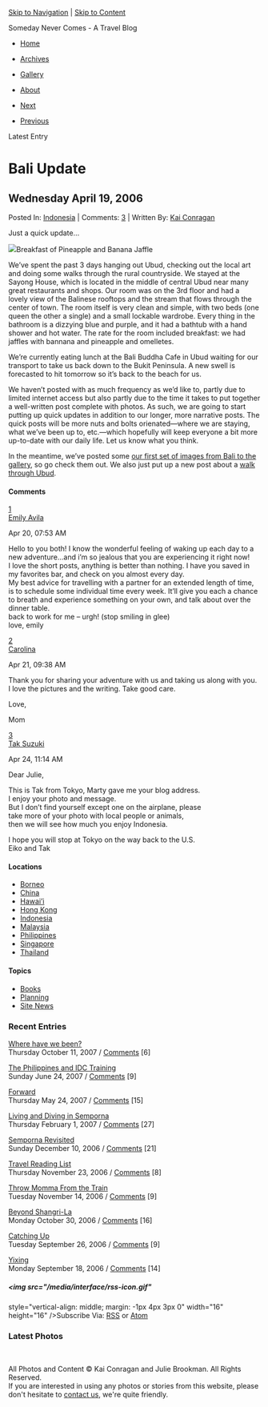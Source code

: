 [Skip to Navigation](#globalnav) | [Skip to Content](#content)

Someday Never Comes - A Travel Blog

- <span id="home-btn">[Home](/ "Homepage")</span>
- <span id="words-btn"><a href="/archives/" class="active"
  title="View Site Archives"><span>Archives</span></a></span>
- <span id="photos-btn">[Gallery](/gallery/ "Photos Taken On Our Trip")</span>
- <span id="about-btn">[About](/about/ "View Site Archives")</span>

- <span id="next"><a href="http://somedaynevercomes.com/article/uluwatu-surfing"
  rel="next" title="Uluwatu Surfing"><span>Next </span></a></span>
- <span id="prev"><a href="http://somedaynevercomes.com/article/a-walk-around-ubud"
  rel="prev" title="A Walk Around Ubud"><span>Previous</span></a></span>

Latest Entry

# Bali Update

## Wednesday April 19, 2006

Posted In: <a href="http://somedaynevercomes.com/category/Indonesia/"
rel="tag">Indonesia</a> | Comments:
[3](#comments "Jump To Entry Comments") | Written By: [Kai
Conragan](/about/ "Learn More About The Author")

Just a quick update…

<a href="/images/24.jpg" class="thickbox"
title="Breakfast of Pineapple and Banana Jaffle"><img
src="http://somedaynevercomes.com/images/24t.jpg" /></a><span class="caption">Breakfast
of Pineapple and Banana Jaffle</span>

We’ve spent the past 3 days hanging out Ubud, checking out the local art
and doing some walks through the rural countryside. We stayed at the
Sayong House, which is located in the middle of central Ubud near many
great restaurants and shops. Our room was on the 3rd floor and had a
lovely view of the Balinese rooftops and the stream that flows through
the center of town. The room itself is very clean and simple, with two
beds (one queen the other a single) and a small lockable wardrobe. Every
thing in the bathroom is a dizzying blue and purple, and it had a
bathtub with a hand shower and hot water. The rate for the room included
breakfast: we had jaffles with bannana and pineapple and omelletes.

We’re currently eating lunch at the Bali Buddha Cafe in Ubud waiting for
our transport to take us back down to the Bukit Peninsula. A new swell
is forecasted to hit tomorrow so it’s back to the beach for us.

We haven’t posted with as much frequency as we’d like to, partly due to
limited internet access but also partly due to the time it takes to put
together a well-written post complete with photos. As such, we are going
to start putting up quick updates in addition to our longer, more
narrative posts. The quick posts will be more nuts and bolts
orienated—where we are staying, what we’ve been up to, etc.—which
hopefully will keep everyone a bit more up-to-date with our daily life.
Let us know what you think.

In the meantime, we’ve posted some [our first set of images from Bali to
the gallery](/gallery/), so go check them out. We also just put up a new
post about a [walk through
Ubud](http://www.somedaynevercomes.com/article/a-walk-around-ubud).

#### <span id="comment">Comments</span>

<a href="http://somedaynevercomes.com/article/bali-update#c000036"
id="c000036">1</a>  
<a href="mailto:emilykavila@yahoo.com" rel="nofollow">Emily Avila</a>

Apr 20, 07:53 AM

Hello to you both! I know the wonderful feeling of waking up each day to
a new adventure…and i’m so jealous that you are experiencing it right
now!  
I love the short posts, anything is better than nothing. I have you
saved in my favorites bar, and check on you almost every day.  
My best advice for travelling with a partner for an extended length of
time, is to schedule some individual time every week. It’ll give you
each a chance to breath and experience something on your own, and talk
about over the dinner table.  
back to work for me – urgh! (stop smiling in glee)  
love, emily

<a href="http://somedaynevercomes.com/article/bali-update#c000037"
id="c000037">2</a>  
<a href="mailto:clconragan@hotmail.com" rel="nofollow">Carolina</a>

Apr 21, 09:38 AM

Thank you for sharing your adventure with us and taking us along with
you. I love the pictures and the writing. Take good care.

Love,

Mom

<a href="http://somedaynevercomes.com/article/bali-update#c000039"
id="c000039">3</a>  
<a href="mailto:tg-suzuki@kddi.com" rel="nofollow">Tak Suzuki</a>

Apr 24, 11:14 AM

Dear Julie,

This is Tak from Tokyo, Marty gave me your blog address.  
I enjoy your photo and message.  
But I don’t find yourself except one on the airplane, please  
take more of your photo with local people or animals,  
then we will see how much you enjoy Indonesia.

I hope you will stop at Tokyo on the way back to the U.S.  
Eiko and Tak

#### Locations

- [Borneo](http://somedaynevercomes.com/category/Borneo/)
- [China](http://somedaynevercomes.com/category/China/)
- [Hawai’i](http://somedaynevercomes.com/category/Hawaii/)
- [Hong Kong](http://somedaynevercomes.com/category/Hong-Kong/)
- [Indonesia](http://somedaynevercomes.com/category/Indonesia/)
- [Malaysia](http://somedaynevercomes.com/category/Malaysia/)
- [Philippines](http://somedaynevercomes.com/category/Philippines/)
- [Singapore](http://somedaynevercomes.com/category/Singapore/)
- [Thailand](http://somedaynevercomes.com/category/Thailand/)

#### Topics

- [Books](http://somedaynevercomes.com/category/Books/)
- [Planning](http://somedaynevercomes.com/category/planning/)
- [Site News](http://somedaynevercomes.com/category/Site-News/)

### Recent Entries

<a href="http://somedaynevercomes.com/article/where-have-we-been"
rel="bookmark">Where have we been?</a>  
<span class="date">Thursday October 11, 2007</span> / <a
href="http://somedaynevercomes.com/article/where-have-we-been#comment"
class="comments_invite">Comments</a> \[6\]

<a
href="http://somedaynevercomes.com/article/the-philippines-and-idc-training"
rel="bookmark">The Philippines and IDC Training</a>  
<span class="date">Sunday June 24, 2007</span> / <a
href="http://somedaynevercomes.com/article/the-philippines-and-idc-training#comment"
class="comments_invite">Comments</a> \[9\]

<a href="http://somedaynevercomes.com/article/forward"
rel="bookmark">Forward</a>  
<span class="date">Thursday May 24, 2007</span> /
<a href="http://somedaynevercomes.com/article/forward#comment"
class="comments_invite">Comments</a> \[15\]

<a
href="http://somedaynevercomes.com/article/living-and-diving-in-semporna"
rel="bookmark">Living and Diving in Semporna</a>  
<span class="date">Thursday February 1, 2007</span> / <a
href="http://somedaynevercomes.com/article/living-and-diving-in-semporna#comment"
class="comments_invite">Comments</a> \[27\]

<a href="http://somedaynevercomes.com/article/semporna-revisited"
rel="bookmark">Semporna Revisited</a>  
<span class="date">Sunday December 10, 2006</span> / <a
href="http://somedaynevercomes.com/article/semporna-revisited#comment"
class="comments_invite">Comments</a> \[21\]

<a href="http://somedaynevercomes.com/books/travel-reading-list"
rel="bookmark">Travel Reading List</a>  
<span class="date">Thursday November 23, 2006</span> /
<a href="http://somedaynevercomes.com/books/travel-reading-list#comment"
class="comments_invite">Comments</a> \[8\]

<a
href="http://somedaynevercomes.com/article/throw-momma-from-the-train"
rel="bookmark">Throw Momma From the Train</a>  
<span class="date">Tuesday November 14, 2006</span> / <a
href="http://somedaynevercomes.com/article/throw-momma-from-the-train#comment"
class="comments_invite">Comments</a> \[9\]

<a href="http://somedaynevercomes.com/article/beyond-shangri-la"
rel="bookmark">Beyond Shangri-La</a>  
<span class="date">Monday October 30, 2006</span> /
<a href="http://somedaynevercomes.com/article/beyond-shangri-la#comment"
class="comments_invite">Comments</a> \[16\]

<a href="http://somedaynevercomes.com/article/catching-up"
rel="bookmark">Catching Up</a>  
<span class="date">Tuesday September 26, 2006</span> /
<a href="http://somedaynevercomes.com/article/catching-up#comment"
class="comments_invite">Comments</a> \[9\]

<a href="http://somedaynevercomes.com/article/yixing"
rel="bookmark">Yixing</a>  
<span class="date">Monday September 18, 2006</span> /
<a href="http://somedaynevercomes.com/article/yixing#comment"
class="comments_invite">Comments</a> \[14\]

##### <img src="/media/interface/rss-icon.gif"
style="vertical-align: middle; margin: -1px 4px 3px 0" width="16"
height="16" />Subscribe Via:  [RSS](http://www.somedaynevercomes.com/rss/ "xml_feed_title") or [Atom](http://www.somedaynevercomes.com/atom/ "xml_feed_title")

### Latest Photos

 

All Photos and Content © Kai Conragan and Julie Brookman. All Rights
Reserved.  
If you are interested in using any photos or stories from this website,
please don't hesitate to [contact
us](mailto:info@somedaynevercomes.com "Send Us An Email"), we're quite
friendly.
